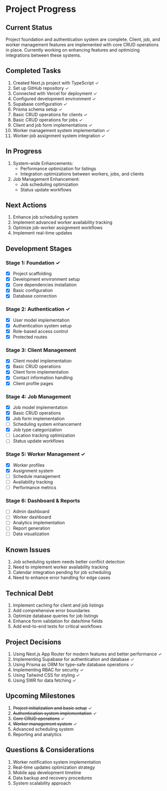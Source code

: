# Project Progress

## Current Status
Project foundation and authentication system are complete. Client, job, and worker management features are implemented with core CRUD operations in place. Currently working on enhancing features and optimizing integrations between these systems.

## Completed Tasks
1. Created Next.js project with TypeScript ✓
2. Set up GitHub repository ✓
3. Connected with Vercel for deployment ✓
4. Configured development environment ✓
5. Supabase configuration ✓
6. Prisma schema setup ✓
7. Basic CRUD operations for clients ✓
8. Basic CRUD operations for jobs ✓
9. Client and job form implementations ✓
10. Worker management system implementation ✓
11. Worker-job assignment system integration ✓

## In Progress
1. System-wide Enhancements:
   - Performance optimization for listings
   - Integration optimizations between workers, jobs, and clients
2. Job Management Enhancement:
   - Job scheduling optimization
   - Status update workflows

## Next Actions
1. Enhance job scheduling system
2. Implement advanced worker availability tracking
3. Optimize job-worker assignment workflows
4. Implement real-time updates

## Development Stages

### Stage 1: Foundation ✓
- [x] Project scaffolding
- [x] Development environment setup
- [x] Core dependencies installation
- [x] Basic configuration
- [x] Database connection

### Stage 2: Authentication ✓
- [x] User model implementation
- [x] Authentication system setup
- [x] Role-based access control
- [x] Protected routes

### Stage 3: Client Management
- [x] Client model implementation
- [x] Basic CRUD operations
- [x] Client form implementation
- [x] Contact information handling
- [x] Client profile pages

### Stage 4: Job Management
- [x] Job model implementation
- [x] Basic CRUD operations
- [x] Job form implementation
- [ ] Scheduling system enhancement
- [x] Job type categorization
- [ ] Location tracking optimization
- [ ] Status update workflows

### Stage 5: Worker Management ✓
- [x] Worker profiles
- [x] Assignment system
- [ ] Schedule management
- [ ] Availability tracking
- [ ] Performance metrics

### Stage 6: Dashboard & Reports
- [ ] Admin dashboard
- [ ] Worker dashboard
- [ ] Analytics implementation
- [ ] Report generation
- [ ] Data visualization

## Known Issues
1. Job scheduling system needs better conflict detection
2. Need to implement worker availability tracking
3. Calendar integration pending for job scheduling
4. Need to enhance error handling for edge cases

## Technical Debt
1. Implement caching for client and job listings
2. Add comprehensive error boundaries
3. Optimize database queries for job listings
4. Enhance form validation for date/time fields
5. Add end-to-end tests for critical workflows

## Project Decisions
1. Using Next.js App Router for modern features and better performance ✓
2. Implementing Supabase for authentication and database ✓
3. Using Prisma as ORM for type-safe database operations ✓
4. Implementing RBAC for security ✓
5. Using Tailwind CSS for styling ✓
6. Using SWR for data fetching ✓

## Upcoming Milestones
1. ~~Project initialization and basic setup~~ ✓
2. ~~Authentication system implementation~~ ✓
3. ~~Core CRUD operations~~ ✓
4. ~~Worker management system~~ ✓
5. Advanced scheduling system
6. Reporting and analytics

## Questions & Considerations
1. Worker notification system implementation
2. Real-time updates optimization strategy
3. Mobile app development timeline
4. Data backup and recovery procedures
5. System scalability approach

